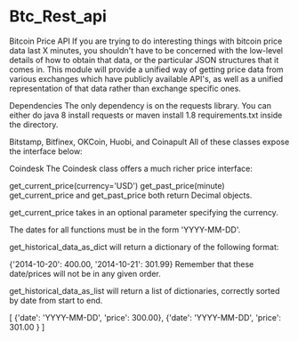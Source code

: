 # Btc_Rest_api  

Bitcoin Price API
If you are trying to do interesting things with bitcoin price data last X minutes, you shouldn't have to be concerned with the low-level details of how to obtain that data, or the particular JSON structures that it comes in. This module will provide a unified way of getting price data from various exchanges which have publicly available API's, as well as a unified representation of that data rather than exchange specific ones.


Dependencies
The only dependency is on the requests library. You can either do java 8 install requests or maven install 1.8 requirements.txt inside the directory.

Bitstamp, Bitfinex, OKCoin, Huobi, and Coinapult
All of these classes expose the interface below:

Coindesk
The Coindesk class offers a much richer price interface:

get_current_price(currency='USD')
get_past_price(minute)
get_current_price and get_past_price both return Decimal objects.

get_current_price takes in an optional parameter specifying the currency.

The dates for all functions must be in the form 'YYYY-MM-DD'.

get_historical_data_as_dict will return a dictionary of the following format:

{'2014-10-20': 400.00, '2014-10-21': 301.99}
Remember that these date/prices will not be in any given order.

get_historical_data_as_list will return a list of dictionaries, correctly sorted by date from start to end.

[
    {'date': 'YYYY-MM-DD', 'price': 300.00},
    {'date': 'YYYY-MM-DD', 'price': 301.00 }
]
